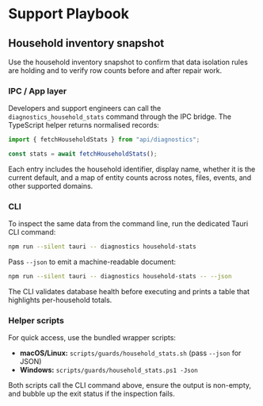 # Support Playbook

## Household inventory snapshot

Use the household inventory snapshot to confirm that data isolation rules are
holding and to verify row counts before and after repair work.

### IPC / App layer

Developers and support engineers can call the `diagnostics_household_stats`
command through the IPC bridge. The TypeScript helper returns normalised
records:

```ts
import { fetchHouseholdStats } from "api/diagnostics";

const stats = await fetchHouseholdStats();
```

Each entry includes the household identifier, display name, whether it is the
current default, and a map of entity counts across notes, files, events, and
other supported domains.

### CLI

To inspect the same data from the command line, run the dedicated Tauri CLI
command:

```bash
npm run --silent tauri -- diagnostics household-stats
```

Pass `--json` to emit a machine-readable document:

```bash
npm run --silent tauri -- diagnostics household-stats -- --json
```

The CLI validates database health before executing and prints a table that
highlights per-household totals.

### Helper scripts

For quick access, use the bundled wrapper scripts:

- **macOS/Linux:** `scripts/guards/household_stats.sh` (pass `--json` for JSON)
- **Windows:** `scripts/guards/household_stats.ps1 -Json`

Both scripts call the CLI command above, ensure the output is non-empty, and
bubble up the exit status if the inspection fails.
